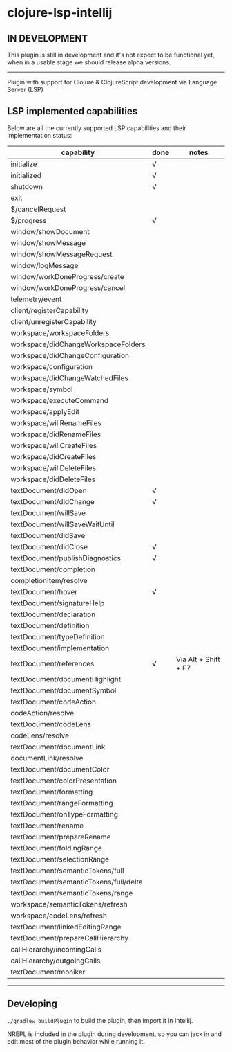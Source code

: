 # clojure-lsp-intellij

## IN DEVELOPMENT

This plugin is still in development and it's not expect to be functional yet, when in a usable stage we should release alpha versions.

---

<!-- Plugin description -->

Plugin with support for Clojure & ClojureScript development via Language Server (LSP)

<!-- Plugin description end -->

## LSP implemented capabilities

Below are all the currently supported LSP capabilities and their implementation status:

| capability                             | done | notes                |
|----------------------------------------|------|----------------------|
| initialize                             | √    |                      |
| initialized                            | √    |                      |
| shutdown                               | √    |                      |
| exit                                   |      |                      |
| $/cancelRequest                        |      |                      |
| $/progress                             | √    |                      |
| window/showDocument                    |      |                      |
| window/showMessage                     |      |                      |
| window/showMessageRequest              |      |                      |
| window/logMessage                      |      |                      |
| window/workDoneProgress/create         |      |                      |
| window/workDoneProgress/cancel         |      |                      |
| telemetry/event                        |      |                      |
| client/registerCapability              |      |                      |
| client/unregisterCapability            |      |                      |
| workspace/workspaceFolders             |      |                      |
| workspace/didChangeWorkspaceFolders    |      |                      |
| workspace/didChangeConfiguration       |      |                      |
| workspace/configuration                |      |                      |
| workspace/didChangeWatchedFiles        |      |                      |
| workspace/symbol                       |      |                      |
| workspace/executeCommand               |      |                      |
| workspace/applyEdit                    |      |                      |
| workspace/willRenameFiles              |      |                      |
| workspace/didRenameFiles               |      |                      |
| workspace/willCreateFiles              |      |                      |
| workspace/didCreateFiles               |      |                      |
| workspace/willDeleteFiles              |      |                      |
| workspace/didDeleteFiles               |      |                      |
| textDocument/didOpen                   | √    |                      |
| textDocument/didChange                 | √    |                      |
| textDocument/willSave                  |      |                      |
| textDocument/willSaveWaitUntil         |      |                      |
| textDocument/didSave                   |      |                      |
| textDocument/didClose                  | √    |                      |
| textDocument/publishDiagnostics        | √    |                      |
| textDocument/completion                |      |                      |
| completionItem/resolve                 |      |                      |
| textDocument/hover                     | √    |                      |
| textDocument/signatureHelp             |      |                      |
| textDocument/declaration               |      |                      |
| textDocument/definition                |      |                      |
| textDocument/typeDefinition            |      |                      |
| textDocument/implementation            |      |                      |
| textDocument/references                | √    | Via Alt + Shift + F7 |
| textDocument/documentHighlight         |      |                      |
| textDocument/documentSymbol            |      |                      |
| textDocument/codeAction                |      |                      |
| codeAction/resolve                     |      |                      |
| textDocument/codeLens                  |      |                      |
| codeLens/resolve                       |      |                      |
| textDocument/documentLink              |      |                      |
| documentLink/resolve                   |      |                      |
| textDocument/documentColor             |      |                      |
| textDocument/colorPresentation         |      |                      |
| textDocument/formatting                |      |                      |
| textDocument/rangeFormatting           |      |                      |
| textDocument/onTypeFormatting          |      |                      |
| textDocument/rename                    |      |                      |
| textDocument/prepareRename             |      |                      |
| textDocument/foldingRange              |      |                      |
| textDocument/selectionRange            |      |                      |
| textDocument/semanticTokens/full       |      |                      |
| textDocument/semanticTokens/full/delta |      |                      |
| textDocument/semanticTokens/range      |      |                      |
| workspace/semanticTokens/refresh       |      |                      |
| workspace/codeLens/refresh             |      |                      |
| textDocument/linkedEditingRange        |      |                      |
| textDocument/prepareCallHierarchy      |      |                      |
| callHierarchy/incomingCalls            |      |                      |
| callHierarchy/outgoingCalls            |      |                      |
| textDocument/moniker                   |      |                      |

---

## Developing

`./gradlew buildPlugin` to build the plugin, then import it in Intellij.

NREPL is included in the plugin during development, so you can jack in and edit most of the plugin behavior while running it.
